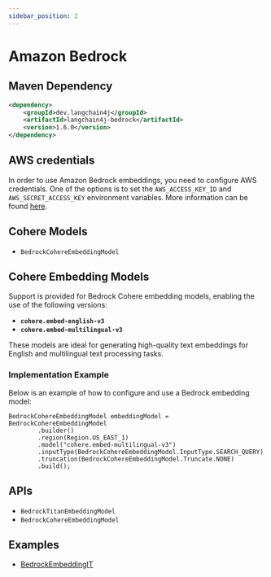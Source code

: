 ```yaml
---
sidebar_position: 2
---
```


# Amazon Bedrock


## Maven Dependency

```xml
<dependency>
    <groupId>dev.langchain4j</groupId>
    <artifactId>langchain4j-bedrock</artifactId>
    <version>1.6.0</version>
</dependency>
```


## AWS credentials
In order to use Amazon Bedrock embeddings, you need to configure AWS credentials.
One of the options is to set the `AWS_ACCESS_KEY_ID` and `AWS_SECRET_ACCESS_KEY` environment variables.
More information can be found [here](https://docs.aws.amazon.com/bedrock/latest/userguide/security-iam.html).

## Cohere Models
- `BedrockCohereEmbeddingModel`

## Cohere Embedding Models
Support is provided for Bedrock Cohere embedding models, enabling the use of the following versions:

- **`cohere.embed-english-v3`**
- **`cohere.embed-multilingual-v3`**

These models are ideal for generating high-quality text embeddings for English and multilingual text processing tasks.

### Implementation Example

Below is an example of how to configure and use a Bedrock embedding model:

```
BedrockCohereEmbeddingModel embeddingModel = BedrockCohereEmbeddingModel
        .builder()
        .region(Region.US_EAST_1)
        .model("cohere.embed-multilingual-v3")
        .inputType(BedrockCohereEmbeddingModel.InputType.SEARCH_QUERY)
        .truncation(BedrockCohereEmbeddingModel.Truncate.NONE)
        .build();
```

## APIs

- `BedrockTitanEmbeddingModel`
- `BedrockCohereEmbeddingModel`

## Examples

- [BedrockEmbeddingIT](https://github.com/langchain4j/langchain4j/blob/main/langchain4j-bedrock/src/test/java/dev/langchain4j/model/bedrock/BedrockEmbeddingIT.java)
